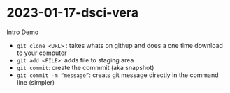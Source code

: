 # 2023-01-17-dsci-vera
Intro Demo

-  `git clone <URL>` : takes whats on githup and does a one time download to your computer
- `git add <FILE>`: adds file to staging area
- `git commit`: create the commmit (aka snapshot)
- `git commit -m “message”`: creats git message directly in the command line (simpler) 
